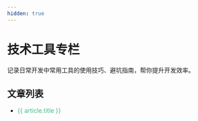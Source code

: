 ```yaml
---
hidden: true
---
```

# 技术工具专栏
记录日常开发中常用工具的使用技巧、避坑指南，帮你提升开发效率。

## 文章列表

<script setup>
// 1. 导入当前目录下所有 .md 文件（包含 Frontmatter 数据）
const modules = import.meta.glob('./*.md', { 
  eager: true, 
  import: 'default' 
})

// 2. 处理文章数据（初始化正确的数组变量）
const articles = []  // 修正：将 articlesticles 改为 articles
// 遍历所有导入的文件
for (const [path, meta] of Object.entries(modules)) {
  // 跳过当前 index.md 自身
  if (path === './index.md') continue;

  // 提取文件名（用于链接）
  const filename = path.replace('./', '')

  // 3. 读取 Frontmatter 中的 title
  const title = meta?.title || filename.replace('.md', '').replace(/-/g, ' ')

  articles.push({ filename, title })  // 这里也同步修正变量名
}

// 按标题字母排序（可选）
articles.sort((a, b) => a.title.localeCompare(b.title))
</script>

<!-- 渲染链接列表 -->
<template v-if="articles.length === 0">
  <p>暂无文章，敬请期待～</p>
</template>
<ul v-else>
  <li v-for="article in articles" :key="article.filename" style="margin: 8px 0;">
    <a :href="article.filename" style="color: #42b983; text-decoration: none;">
      {{ article.title }}
    </a>
  </li>
</ul>
